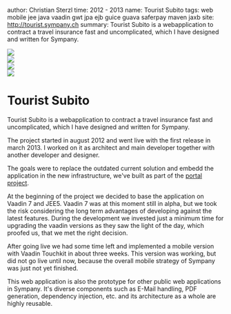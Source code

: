 author: Christian Sterzl
time: 2012 - 2013
name: Tourist Subito
tags: web mobile jee java vaadin gwt jpa ejb guice guava saferpay maven jaxb
site: http://tourist.sympany.ch
summary: Tourist Subito is a webapplication to contract a travel insurance fast and uncomplicated, which I have designed and written for Sympany.

<div class="swiper-container" cc-slider>
  <div class="swiper-wrapper">
    <div class="swiper-slide">
      <img src="/assets/projects/tourist/tourist-desktop.png">
    </div>
    <div class="swiper-slide">
      <img src="/assets/projects/tourist/tourist-admin.png">
    </div>
    <div class="swiper-slide">
      <img src="/assets/projects/tourist/tourist-mobile.png">
    </div>
    <div class="swiper-slide">
      <img src="/assets/projects/tourist/tourist-mobile2.png">
    </div>
  </div>
  <div class="swiper-pagination"></div>
</div>


# Tourist Subito

Tourist Subito is a webapplication to contract a travel insurance fast and uncomplicated, which I have designed and written for Sympany.

The project started in august 2012 and went live with the first release in march 2013. I worked on it as architect and main developer together with another developer and designer.

The goals were to replace the outdated current solution and embedd the application in the new infrastructure, we've built as part of the [portal project](/cc/projects/extranet-sympany).

At the beginning of the project we decided to base the application on Vaadin 7 and JEE5. Vaadin 7 was at this moment still in alpha, but we took the risk considering the long term advantages of developing against the latest features. During the development we invested just a minimum time for upgrading the vaadin versions as they saw the light of the day, which proofed us, that we met the right decision.

After going live we had some time left and implemented a mobile version with Vaadin Touchkit in about three weeks. This version was working, but did not go live until now, because the overall mobile strategy of Sympany was just not yet finished.

This web application is also the prototype for other public web applications in Sympany. It's diverse components such as E-Mail handling, PDF generation, dependency injection, etc. and its architecture as a whole are highly reusable.
